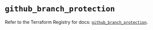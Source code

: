 # `github_branch_protection`

Refer to the Terraform Registry for docs: [`github_branch_protection`](https://registry.terraform.io/providers/integrations/github/6.2.2/docs/resources/branch_protection).

